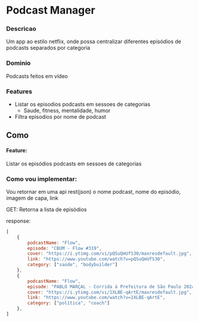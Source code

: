 # Podcast Manager

### Descricao
Um app ao estilo netflix, onde possa centralizar diferentes episódios de podcasts separados por categoria

### Dominio
Podcasts feitos em vídeo

### Features
- Listar os episodios podcasts em sessoes de categorias
    - Saude, fitness, mentalidade, humor
- Filtra episodios por nome de podcast

## Como

#### Feature:
Listar os episódios podcasts em sessoes de categorias

### Como vou implementar:
Vou retornar em uma api rest(json) o nome podcast, nome do episódio, imagem de capa, link

GET: Retorna a lista de episódios

response:

```js
[
    {
        podcastName: "Flow",
        episode: "CBUM - Flow #319",
        cover: "https://i.ytimg.com/vi/pQSuQmUfS30/maxresdefault.jpg",
        link: "https://www.youtube.com/watch?v=pQSuQmUfS30",
        category: ["saúde", "bodybuilder"]
    },
    {
        podcastName: "Flow",
        episode: "PABLO MARÇAL - Corrida à Prefeitura de São Paulo 2024",
        cover: "https://i.ytimg.com/vi/1XLBE-qArtE/maxresdefault.jpg",
        link: "https://www.youtube.com/watch?v=1XLBE-qArtE",
        category: ["política", "coach"]
    },
]
```